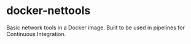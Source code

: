 # docker-nettools

Basic network tools in a Docker image. Built to be used in pipelines for Continuous Integration.
